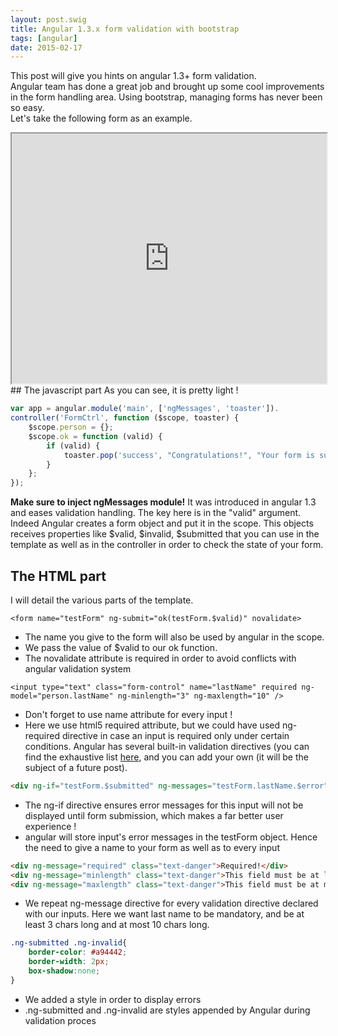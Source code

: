 ```yaml
---
layout: post.swig
title: Angular 1.3.x form validation with bootstrap
tags: [angular]
date: 2015-02-17
---
```


This post will give you hints on angular 1.3+ form validation.  
Angular team has done a great job and brought up some cool improvements in the form handling area. Using bootstrap, managing forms has never been so easy.  
Let's take the following form as an example.

<iframe width="100%" height="400px" src="https://embed.plnkr.co/RCbd4dlEOn6yJLr7JLtB" ></iframe>
## The javascript part
As you can see, it is pretty light !

``` javascript
var app = angular.module('main', ['ngMessages', 'toaster']).
controller('FormCtrl', function ($scope, toaster) {
    $scope.person = {};
    $scope.ok = function (valid) {
        if (valid) {
            toaster.pop('success', "Congratulations!", "Your form is successfully submitted !");
        }
    };
});
```

**Make sure to inject ngMessages module!** It was introduced in angular 1.3 and eases validation handling.
The key here is in the "valid" argument. Indeed Angular creates a form object and put it in the scope. This objects receives properties like $valid, $invalid, $submitted that you can use in the template as well as in the controller in order to check the state of your form.  
## The HTML part

I will detail the various parts of the template.

``` markup
<form name="testForm" ng-submit="ok(testForm.$valid)" novalidate>
```

* The name you give to the form will also be used by angular in the scope.  
* We pass the value of $valid to our ok function.  
* The novalidate attribute is required in order to avoid conflicts with angular validation system

``` markup
<input type="text" class="form-control" name="lastName" required ng-model="person.lastName" ng-minlength="3" ng-maxlength="10" />
```

* Don't forget to use name attribute for every input !
* Here we use html5 required attribute, but we could have used ng-required directive in case an input is required only under certain conditions. Angular has several built-in validation directives (you can find the exhaustive list [here](https://code.angularjs.org/1.3.10/docs/api/ng/directive/input), and you can add your own (it will be the subject of a future post).

``` html
<div ng-if="testForm.$submitted" ng-messages="testForm.lastName.$error">
```

* The ng-if directive ensures error messages for this input will not be displayed until form submission, which makes a far better user experience !
* angular will store input's error messages in the testForm object. Hence the need to give a name to your form as well as to every input

``` html
<div ng-message="required" class="text-danger">Required!</div>
<div ng-message="minlength" class="text-danger">This field must be at least 3 chars long!</div>
<div ng-message="maxlength" class="text-danger">This field must be at most 10 chars long!</div>
```

* We repeat ng-message directive for every validation directive declared with our inputs. Here we want last name to be mandatory, and be at least 3 chars long and at most 10 chars long.

``` css
.ng-submitted .ng-invalid{
    border-color: #a94442;
    border-width: 2px;
    box-shadow:none;
}
```

* We added a style in order to display errors
* .ng-submitted and .ng-invalid are styles appended by Angular during validation proces
